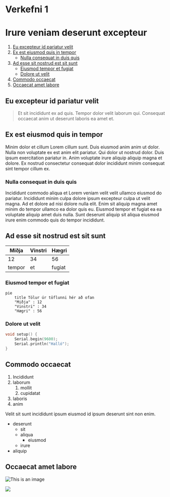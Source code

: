 # Verkefni 1
# Irure veniam deserunt excepteur

1. [Eu excepteur id pariatur velit](#eu-excepteur-id-pariatur-velit)
1. [Ex est eiusmod quis in tempor](#ex-est-eiusmod-quis-in-tempor)
    - [Nulla consequat in duis quis](#nulla-consequat-in-duis-quis)
1. [Ad esse sit nostrud est sit sunt](#ad-esse-sit-nostrud-est-sit-sunt)
    - [Eiusmod tempor et fugiat](#eiusmod-tempor-et-fugiat)
    - [Dolore ut velit](#dolore-ut-velit)
1. [Commodo occaecat](#commodo-occaecat)
1. [Occaecat amet labore](#occaecat-amet-labore)

## Eu excepteur id pariatur velit

> Et sit incididunt ex ad quis. Tempor dolor velit laborum qui. Consequat occaecat anim ut deserunt laboris ea amet et.

## Ex est eiusmod quis in tempor

Minim dolor et cillum Lorem cillum sunt. Duis eiusmod anim anim ut dolor. Nulla non voluptate ex est anim elit pariatur. Qui dolor ut nostrud dolor. Duis ipsum exercitation pariatur in. Anim voluptate irure aliquip aliquip magna et dolore. Ex nostrud consectetur consequat dolor incididunt minim consequat sint tempor cillum ex.

### Nulla consequat in duis quis

Incididunt commodo aliqua et Lorem veniam velit velit ullamco eiusmod do pariatur. Incididunt minim culpa dolore ipsum excepteur culpa ut velit magna. Ad et dolore ad nisi dolore nulla elit. Enim sit aliquip magna amet minim do tempor ullamco ea dolor quis eu. Eiusmod tempor et fugiat ea ea voluptate aliquip amet duis nulla. Sunt deserunt aliquip sit aliqua eiusmod irure enim commodo quis do tempor incididunt.

## Ad esse sit nostrud est sit sunt

| Miðja  | Vinstri | Hægri   |
|--------|---------|---------|
|   12   |    34   |    56   |
| tempor |    et   |  fugiat |

### Eiusmod tempor et fugiat

```mermaid
pie
    title Tölur úr töflunni hér að ofan
    "Miðja" : 12
    "Vinstri" : 34
    "Hægri" : 56

```

### Dolore ut velit

```C++
void setup() {
    Serial.begin(9600);
    Serial.println("Halló");
}
```
## Commodo occaecat

1. Incididunt
2. laborum
    1. mollit
    2. cupidatat
3. laboris
4. anim

Velit sit sunt incididunt ipsum eiusmod id ipsum deserunt sint non enim.

* deserunt
    * sit
    * aliqua
        * eiusmod
    * irure
* aliquip

## Occaecat amet labore

![This is an image](https://tskoli.is/wp-content/uploads/2019/06/skolavorduholt-595x440.jpg)

[![](https://img.youtube.com/vi/HUBNt18RFbo/0.jpg)](https://www.youtube.com/watch?v=HUBNt18RFbo)

